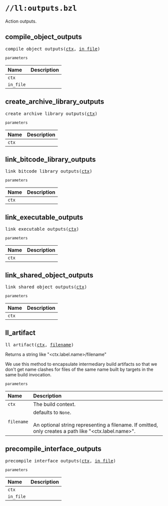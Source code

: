 # `//ll:outputs.bzl`

Action outputs.


<a id="compile_object_outputs"></a>

## compile_object_outputs

<pre>
compile_object_outputs(<a href="#compile_object_outputs-ctx">ctx</a>, <a href="#compile_object_outputs-in_file">in_file</a>)
</pre>

`parameters`

| Name  | Description |
| :---- | :---------- |
| <a id="compile_object_outputs-ctx"></a>`ctx` |  |
| <a id="compile_object_outputs-in_file"></a>`in_file` |  |


<a id="create_archive_library_outputs"></a>

## create_archive_library_outputs

<pre>
create_archive_library_outputs(<a href="#create_archive_library_outputs-ctx">ctx</a>)
</pre>

`parameters`

| Name  | Description |
| :---- | :---------- |
| <a id="create_archive_library_outputs-ctx"></a>`ctx` |  |


<a id="link_bitcode_library_outputs"></a>

## link_bitcode_library_outputs

<pre>
link_bitcode_library_outputs(<a href="#link_bitcode_library_outputs-ctx">ctx</a>)
</pre>

`parameters`

| Name  | Description |
| :---- | :---------- |
| <a id="link_bitcode_library_outputs-ctx"></a>`ctx` |  |


<a id="link_executable_outputs"></a>

## link_executable_outputs

<pre>
link_executable_outputs(<a href="#link_executable_outputs-ctx">ctx</a>)
</pre>

`parameters`

| Name  | Description |
| :---- | :---------- |
| <a id="link_executable_outputs-ctx"></a>`ctx` |  |


<a id="link_shared_object_outputs"></a>

## link_shared_object_outputs

<pre>
link_shared_object_outputs(<a href="#link_shared_object_outputs-ctx">ctx</a>)
</pre>

`parameters`

| Name  | Description |
| :---- | :---------- |
| <a id="link_shared_object_outputs-ctx"></a>`ctx` |  |


<a id="ll_artifact"></a>

## ll_artifact

<pre>
ll_artifact(<a href="#ll_artifact-ctx">ctx</a>, <a href="#ll_artifact-filename">filename</a>)
</pre>
Returns a string like "&lt;ctx.label.name&gt;/filename"

We use this method to encapsulate intermediary build artifacts so that we
don't get name clashes for files of the same name built by targets in the
same build invocation.

`parameters`

| Name  | Description |
| :---- | :---------- |
| <a id="ll_artifact-ctx"></a>`ctx` | The build context.  |
| <a id="ll_artifact-filename"></a>`filename` |  defaults to `None`.<br><br>An optional string representing a filename. If omitted, only creates a path like "&lt;ctx.label.name&gt;".  |


<a id="precompile_interface_outputs"></a>

## precompile_interface_outputs

<pre>
precompile_interface_outputs(<a href="#precompile_interface_outputs-ctx">ctx</a>, <a href="#precompile_interface_outputs-in_file">in_file</a>)
</pre>

`parameters`

| Name  | Description |
| :---- | :---------- |
| <a id="precompile_interface_outputs-ctx"></a>`ctx` |  |
| <a id="precompile_interface_outputs-in_file"></a>`in_file` |  |
